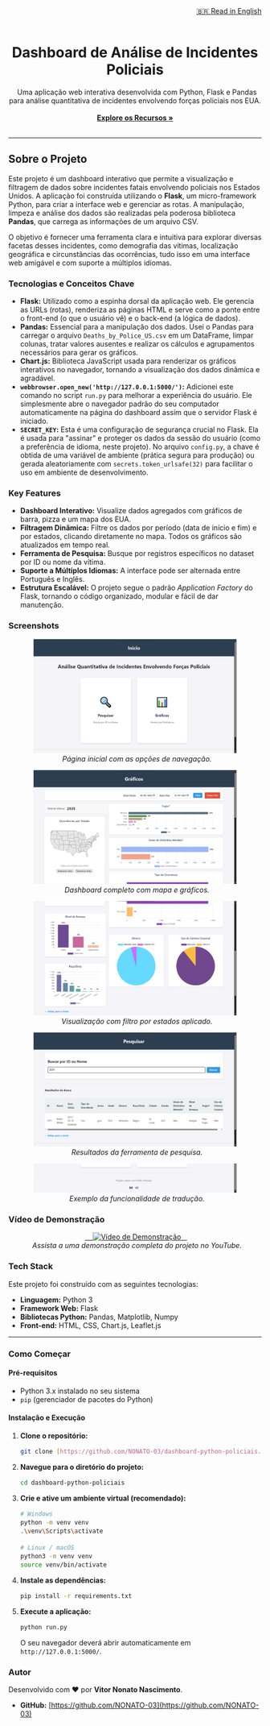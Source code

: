 <div align="right">
    <a href="./README.md">🇧🇷 Read in English</a>
</div>

<div align="center">
    <h1>Dashboard de Análise de Incidentes Policiais</h1>
</div>

<p align="center">
  Uma aplicação web interativa desenvolvida com Python, Flask e Pandas para análise quantitativa de incidentes envolvendo forças policiais nos EUA.
  <br />
  <a href="#key-features"><strong>Explore os Recursos »</strong></a>
  <br />
  <br />
</p>

---

## Sobre o Projeto

Este projeto é um dashboard interativo que permite a visualização e filtragem de dados sobre incidentes fatais envolvendo policiais nos Estados Unidos. A aplicação foi construída utilizando o **Flask**, um micro-framework Python, para criar a interface web e gerenciar as rotas. A manipulação, limpeza e análise dos dados são realizadas pela poderosa biblioteca **Pandas**, que carrega as informações de um arquivo CSV.

O objetivo é fornecer uma ferramenta clara e intuitiva para explorar diversas facetas desses incidentes, como demografia das vítimas, localização geográfica e circunstâncias das ocorrências, tudo isso em uma interface web amigável e com suporte a múltiplos idiomas.

### Tecnologias e Conceitos Chave

-   **Flask:** Utilizado como a espinha dorsal da aplicação web. Ele gerencia as URLs (rotas), renderiza as páginas HTML e serve como a ponte entre o front-end (o que o usuário vê) e o back-end (a lógica de dados).
-   **Pandas:** Essencial para a manipulação dos dados. Usei o Pandas para carregar o arquivo `Deaths_by_Police_US.csv` em um DataFrame, limpar colunas, tratar valores ausentes e realizar os cálculos e agrupamentos necessários para gerar os gráficos.
-   **Chart.js:** Biblioteca JavaScript usada para renderizar os gráficos interativos no navegador, tornando a visualização dos dados dinâmica e agradável.
-   **`webbrowser.open_new('http://127.0.0.1:5000/')`:** Adicionei este comando no script `run.py` para melhorar a experiência do usuário. Ele simplesmente abre o navegador padrão do seu computador automaticamente na página do dashboard assim que o servidor Flask é iniciado.
-   **`SECRET_KEY`:** Esta é uma configuração de segurança crucial no Flask. Ela é usada para "assinar" e proteger os dados da sessão do usuário (como a preferência de idioma, neste projeto). No arquivo `config.py`, a chave é obtida de uma variável de ambiente (prática segura para produção) ou gerada aleatoriamente com `secrets.token_urlsafe(32)` para facilitar o uso em ambiente de desenvolvimento.

<a name="key-features"></a>

### Key Features

-   **Dashboard Interativo:** Visualize dados agregados com gráficos de barra, pizza e um mapa dos EUA.
-   **Filtragem Dinâmica:** Filtre os dados por período (data de início e fim) e por estados, clicando diretamente no mapa. Todos os gráficos são atualizados em tempo real.
-   **Ferramenta de Pesquisa:** Busque por registros específicos no dataset por ID ou nome da vítima.
-   **Suporte a Múltiplos Idiomas:** A interface pode ser alternada entre Português e Inglês.
-   **Estrutura Escalável:** O projeto segue o padrão *Application Factory* do Flask, tornando o código organizado, modular e fácil de dar manutenção.

### Screenshots

<p align="center">
  <img src="./screenshots/home.png" alt="Página Inicial" width="80%">
  <br>
  <em>Página inicial com as opções de navegação.</em>
</p>

<p align="center">
  <img src="./screenshots/graficos1.png" alt="Dashboard Principal" width="80%">
  <br>
  <em>Dashboard completo com mapa e gráficos.</em>
</p>

<p align="center">
  <img src="./screenshots/graficos2.png" alt="Dashboard com Filtro Aplicado" width="80%">
  <br>
  <em>Visualização com filtro por estados aplicado.</em>
</p>

<p align="center">
  <img src="./screenshots/pesquisar.png" alt="Ferramenta de Pesquisa" width="80%">
  <br>
  <em>Resultados da ferramenta de pesquisa.</em>
</p>

<p align="center">
  <img src="./screenshots/translation.png" alt="Tradução" width="80%">
  <br>
  <em>Exemplo da funcionalidade de tradução.</em>
</p>

### Vídeo de Demonstração

<p align="center">
  <a href="https://youtu.be/1QrPYc78b5M" target="_blank">
    <img src="https://img.youtube.com/vi/1QrPYc78b5M/0.jpg" alt="Vídeo de Demonstração" width="80%">
  </a>
  <br>
  <em>Assista a uma demonstração completa do projeto no YouTube.</em>
</p>

### Tech Stack

Este projeto foi construído com as seguintes tecnologias:

-   **Linguagem:** Python 3
-   **Framework Web:** Flask
-   **Bibliotecas Python:** Pandas, Matplotlib, Numpy
-   **Front-end:** HTML, CSS, Chart.js, Leaflet.js

---

### Como Começar

#### Pré-requisitos

-   Python 3.x instalado no seu sistema
-   `pip` (gerenciador de pacotes do Python)

#### Instalação e Execução

1.  **Clone o repositório:**
    ```sh
    git clone [https://github.com/NONATO-03/dashboard-python-policiais.git](https://github.com/NONATO-03/dashboard-python-policiais.git)
    ```
2.  **Navegue para o diretório do projeto:**
    ```sh
    cd dashboard-python-policiais
    ```
3.  **Crie e ative um ambiente virtual (recomendado):**
    ```sh
    # Windows
    python -m venv venv
    .\venv\Scripts\activate

    # Linux / macOS
    python3 -m venv venv
    source venv/bin/activate
    ```
4.  **Instale as dependências:**
    ```sh
    pip install -r requirements.txt
    ```
5.  **Execute a aplicação:**
    ```sh
    python run.py
    ```
    O seu navegador deverá abrir automaticamente em `http://127.0.0.1:5000/`.

### Autor

Desenvolvido com ❤️ por **Vitor Nonato Nascimento**.

-   **GitHub:** [https://github.com/NONATO-03](https://github.com/NONATO-03)

